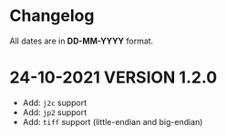 # Changelog

All dates are in **DD-MM-YYYY** format.

# 24-10-2021 VERSION 1.2.0

- Add: `j2c` support
- Add: `jp2` support
- Add: `tiff` support (little-endian and big-endian)
